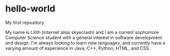 # hello-world
My first repository.

My name is Lilith (internet alias skyecrash) and I am a current sophomore Computer Science student with a general interest in software development and design. I'm always looking to learn new languages, and currently have a varying amount of experience in Java, C++, Python, HTML, and CSS.

